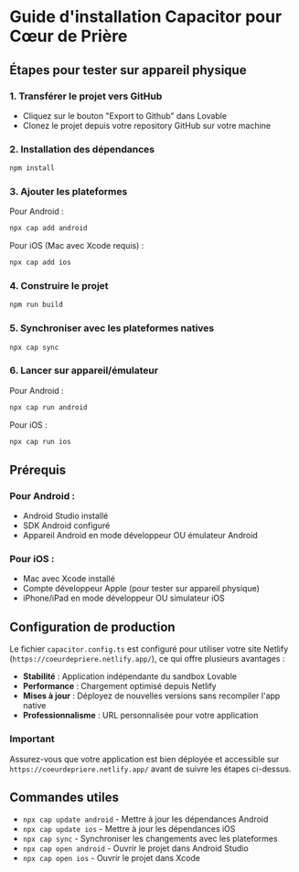 
# Guide d'installation Capacitor pour Cœur de Prière

## Étapes pour tester sur appareil physique

### 1. Transférer le projet vers GitHub
- Cliquez sur le bouton "Export to Github" dans Lovable
- Clonez le projet depuis votre repository GitHub sur votre machine

### 2. Installation des dépendances
```bash
npm install
```

### 3. Ajouter les plateformes
Pour Android :
```bash
npx cap add android
```

Pour iOS (Mac avec Xcode requis) :
```bash
npx cap add ios
```

### 4. Construire le projet
```bash
npm run build
```

### 5. Synchroniser avec les plateformes natives
```bash
npx cap sync
```

### 6. Lancer sur appareil/émulateur

Pour Android :
```bash
npx cap run android
```

Pour iOS :
```bash
npx cap run ios
```

## Prérequis

### Pour Android :
- Android Studio installé
- SDK Android configuré
- Appareil Android en mode développeur OU émulateur Android

### Pour iOS :
- Mac avec Xcode installé
- Compte développeur Apple (pour tester sur appareil physique)
- iPhone/iPad en mode développeur OU simulateur iOS

## Configuration de production

Le fichier `capacitor.config.ts` est configuré pour utiliser votre site Netlify (`https://coeurdepriere.netlify.app/`), ce qui offre plusieurs avantages :

- **Stabilité** : Application indépendante du sandbox Lovable
- **Performance** : Chargement optimisé depuis Netlify
- **Mises à jour** : Déployez de nouvelles versions sans recompiler l'app native
- **Professionnalisme** : URL personnalisée pour votre application

### Important
Assurez-vous que votre application est bien déployée et accessible sur `https://coeurdepriere.netlify.app/` avant de suivre les étapes ci-dessus.

## Commandes utiles

- `npx cap update android` - Mettre à jour les dépendances Android
- `npx cap update ios` - Mettre à jour les dépendances iOS  
- `npx cap sync` - Synchroniser les changements avec les plateformes
- `npx cap open android` - Ouvrir le projet dans Android Studio
- `npx cap open ios` - Ouvrir le projet dans Xcode
